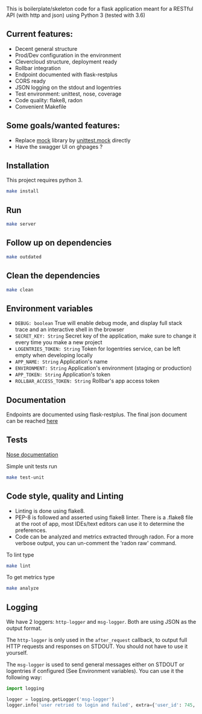 This is boilerplate/skeleton code for a flask application meant for a RESTful API (with http and json) using Python 3 (tested with 3.6)

## Current features:

 * Decent general structure
 * Prod/Dev configuration in the environment
 * Clevercloud structure, deployment ready
 * Rollbar integration
 * Endpoint documented with flask-restplus
 * CORS ready
 * JSON logging on the stdout and logentries
 * Test environment: unittest, nose, coverage
 * Code quality: flake8, radon
 * Convenient Makefile

## Some goals/wanted features:

 * Replace [mock](https://pypi.python.org/pypi/mock) library by [unittest.mock](https://docs.python.org/3/library/unittest.mock.html) directly
 * Have the swagger UI on ghpages ?

## Installation

This project requires python 3.
```bash
make install
```

## Run

```bash
make server
```

## Follow up on dependencies

```bash
make outdated
```

## Clean the dependencies

```bash
make clean
```

## Environment variables

 * `DEBUG: boolean` True will enable debug mode, and display full stack trace and an interactive shell in the browser
 * `SECRET_KEY: String` Secret key of the application, make sure to change it every time you make a new project
 * `LOGENTRIES_TOKEN: String` Token for logentries service, can be left empty when developing locally
 * `APP_NAME: String` Application's name
 * `ENVIRONMENT: String` Application's environment (staging or production)
 * `APP_TOKEN: String` Application's token
 * `ROLLBAR_ACCESS_TOKEN: String` Rollbar's app access token

## Documentation

Endpoints are documented using flask-restplus.
The final json document can be reached [here](http://localhost:5000/spec)

## Tests

 [Nose documentation](http://nose.readthedocs.io/en/latest/plugins/cover.html)

 Simple unit tests run
```bash
make test-unit
```

## Code style, quality and Linting

 * Linting is done using flake8.
 * PEP-8 is followed and asserted using flake8 linter. There is a .flake8 file at the root of app, most IDEs/text editors can use it to determine the preferences.
 * Code can be analyzed and metrics extracted through radon. For a more verbose output, you can un-comment the 'radon raw' command.

 To lint type
```bash
make lint
```

To get metrics type
```bash
make analyze
```


## Logging

We have 2 loggers: `http-logger` and `msg-logger`. Both are using JSON as the output format.

The `http-logger` is only used in the `after_request` callback, to output full HTTP requests and responses on STDOUT. You should not have to use it yourself.

The `msg-logger` is used to send general messages either on STDOUT or logentries if configured (See Environment variables). You can use it the following way:

```python
import logging

logger = logging.getLogger('msg-logger')
logger.info('user retried to login and failed', extra={'user_id': 745, 'retries': 3, 'locked': True})
```
